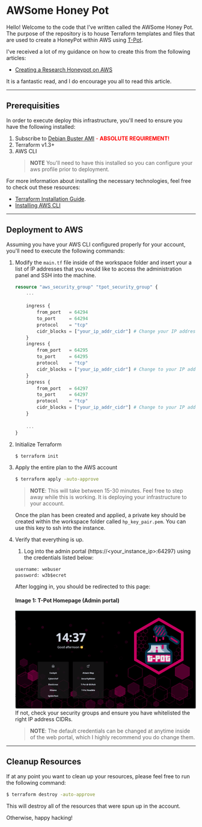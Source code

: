 # AWSome Honey Pot

Hello! Welcome to the code that I've written called the AWSome Honey Pot. The purpose of the repository is to house Terraform templates and files that are used to create a HoneyPot within AWS using [T-Pot](https://github.com/telekom-security/tpotce).

I've received a lot of my guidance on how to create this from the following articles:

- [Creating a Research Honeypot on AWS](https://blog.devgenius.io/creating-a-research-honeypot-on-aws-b0ded134729a)

It is a fantastic read, and I do encourage you all to read this article.

---

## Prerequisities

In order to execute deploy this infrastructure, you'll need to ensure you have the following installed:

1. Subscribe to [Debian Buster AMI](https://aws.amazon.com/marketplace/pp/prodview-vh2uh3o4pdfow)<span style="color:red"> - **ABSOLUTE REQUIREMENT!** </span>
2. Terraform v1.3+
3. AWS CLI
    >**NOTE** You'll need to have this installed so you can configure your aws profile prior to deployment.

For more information about installing the necessary technologies, feel free to check out these resources:
- [Terraform Installation Guide](https://developer.hashicorp.com/terraform/tutorials/aws-get-started/install-cli).
- [Installing AWS CLI](https://docs.aws.amazon.com/cli/latest/userguide/getting-started-install.html)

---

## Deployment to AWS

Assuming you have your AWS CLI configured properly for your account, you'll need to execute the following commands:

1. Modify the `main.tf` file inside of the workspace folder and insert your a list of IP addresses that you would like to access the administration panel and SSH into the machine.

    ```terraform
    resource "aws_security_group" "tpot_security_group" {
        ...

        ingress {
            from_port   = 64294
            to_port     = 64294
            protocol    = "tcp"
            cidr_blocks = ["your_ip_addr_cidr"] # Change your IP address here
        }
        ingress {
            from_port   = 64295
            to_port     = 64295
            protocol    = "tcp"
            cidr_blocks = ["your_ip_addr_cidr"] # Change to your IP address here
        }
        ingress {
            from_port   = 64297
            to_port     = 64297
            protocol    = "tcp"
            cidr_blocks = ["your_ip_addr_cidr"] # Change to your IP address here
        }

        ...
    }
    ```

2. Initialize Terraform
    ```bash
    $ terraform init
    ```

3. Apply the entire plan to the AWS account
    ```bash
    $ terraform apply -auto-approve
    ```
    >**NOTE**: This will take between 15-30 minutes. Feel free to step away while this is working. It is deploying your infrastructure to your account.

    Once the plan has been created and applied, a private key should be created within the workspace folder called `hp_key_pair.pem`. You can use this key to ssh into the instance.

4. Verify that everything is up.
    
    1. Log into the admin portal (https://<your_instance_ip>:64297) using the credentials listed below:
    ```
    username: webuser
    password: w3b$ecret
    ```

    After logging in, you should be redirected to this page:
    #### Image 1: T-Pot Homepage (Admin portal)
    ![Homepage](./images/tpot_homepage.png)
    If not, check your security groups and ensure you have whitelisted the right IP address CIDRs.

    >**NOTE**: The default credentials can be changed at anytime inside of the web portal, which I highly recommend you do change them.

---

## Cleanup Resources

If at any point you want to clean up your resources, please feel free to run the following command:

```bash
$ terraform destroy -auto-approve
```

This will destroy all of the resources that were spun up in the account. 

Otherwise, happy hacking!